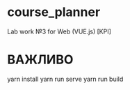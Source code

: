 # course_planner

Lab work №3 for Web (VUE.js) [KPI]



# ВАЖЛИВО
yarn install
yarn run serve
yarn run build
